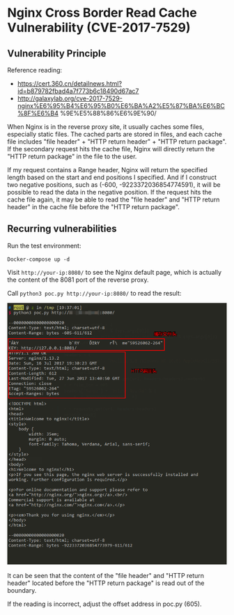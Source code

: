 # Nginx Cross Border Read Cache Vulnerability (CVE-2017-7529)

## Vulnerability Principle

Reference reading:

 - https://cert.360.cn/detailnews.html?id=b879782fbad4a7f773b6c18490d67ac7
 - http://galaxylab.org/cve-2017-7529-nginx%E6%95%B4%E6%95%B0%E6%BA%A2%E5%87%BA%E6%BC%8F%E6%B4 %9E%E5%88%86%E6%9E%90/

When Nginx is in the reverse proxy site, it usually caches some files, especially static files. The cached parts are stored in files, and each cache file includes "file header" + "HTTP return header" + "HTTP return package". If the secondary request hits the cache file, Nginx will directly return the "HTTP return package" in the file to the user.

If my request contains a Range header, Nginx will return the specified length based on the start and end positions I specified. And if I construct two negative positions, such as (-600, -9223372036854774591), it will be possible to read the data in the negative position. If the request hits the cache file again, it may be able to read the "file header" and "HTTP return header" in the cache file before the "HTTP return package".

## Recurring vulnerabilities

Run the test environment:

```
Docker-compose up -d
```

Visit `http://your-ip:8080/` to see the Nginx default page, which is actually the content of the 8081 port of the reverse proxy.

Call `python3 poc.py http://your-ip:8080/` to read the result:

![](01.png)

It can be seen that the content of the "file header" and "HTTP return header" located before the "HTTP return package" is read out of the boundary.

If the reading is incorrect, adjust the offset address in poc.py (605).